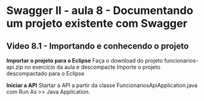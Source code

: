 # Swagger II - aula 8 - Documentando um projeto existente com Swagger

## Video 8.1 - Importando e conhecendo o projeto

**Importar o projeto para o Eclipse**
Faça o download do projeto funcionarios-api.zip no exercício da aula e descompacte
Importe o projeto descompactado para o Eclipse
        
**Iniciar a API**
Startar a API a partir da classe FuncionariosApiApplication.java com Run As >> Java Application.
